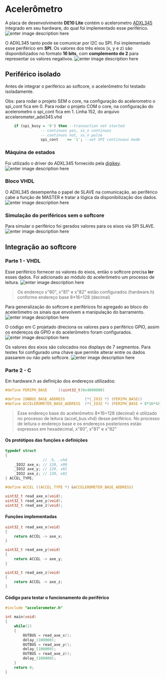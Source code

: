 # Acelerômetro

A placa de desenvolvimente **DE10 Lite** contém o acelerometro [ADXL345](https://www.analog.com/media/en/technical-documentation/data-sheets/ADXL345.pdf)  integrado em seu hardware, do qual foi implementado esse periférico.
![enter image description here](https://i.imgur.com/oreIfIh.jpg)

O ADXL345 tanto pode se comunicar por I2C ou SPI. Foi implementado esse periférico em **SPI**. Os valores dos três eixos (x, y e z) são disponibilizados no formato **16 bits**, com **complemento de 2** para representar os valores negativos. 
![enter image description here](https://i.imgur.com/dhzW9L0.png)

## Periférico isolado
Antes de integrar o periférico ao softcore, o acelerômetro foi testado isoladamente.

Obs: para rodar o projeto SEM o core, na configuração do acelerometro o spi_cont fica em 0. Para rodar o projeto COM o core, na configuração do acelerometro o spi_cont fica em 1. Linha 152, do arquivo accelerometer_adxl345.vhd

```vhdl 
	if (spi_busy = '0') then --transaction not started
                -- continuos yes, ss_n continuos
                -- continuos not, ss_n pulse
                spi_cont    <= '1'; --set SPI continuous mode 

```

### Máquina de estados
Foi utilizado o driver do ADXL345 fornecido pela [digikey](https://www.digikey.com/eewiki/download/attachments/90243412/pmod_accelerometer_adxl345.vhd?version=1&modificationDate=1568909638756&api=v2).
![enter image description here](https://i.imgur.com/gC1zdSb.png)

### Bloco VHDL
O ADXL345 desempenha o papel de SLAVE na comunicação, ao periférico cabe a função de MASTER e tratar a lógica da disponibilização dos dados.
![enter image description here](https://i.imgur.com/Cd8z06F.png)

### Simulação do periféricos sem o softcore
Para simular o periférico foi gerados valores para os eixos via SPI SLAVE.
![enter image description here](https://i.imgur.com/4e1S893.png)

## Integração ao softcore
### Parte 1 - VHDL
Esse periférico fornecer os valores do eixos, então o softcore precisa **ler** esses dados.
Foi adicionado ao módulo do acelerômetro um processo de leitura.
![enter image description here](https://i.imgur.com/BtfjbBg.png)
> Os endereço x"80", x"81" e x"82" estão configurados (hardware.h) conforme endereço base 8*16=128 (decimal)

Para generalização do softcore e periféricos foi agregado ao bloco do acelerômetro os sinais que envolvem a manipulação do barramento.
![enter image description here](https://i.imgur.com/STL6NcP.png)

O código em C projetado direciona os valores para o periférico GPIO, assim os endereços da GPIO e do acelerômetro foram configurados.
![enter image description here](https://i.imgur.com/0ubDx7c.png)

Os valores dos eixos são colocados nos displays de 7 segmentos.
Para testes foi configurado uma chave que permite alterar entre os dados passarem ou não pelo softcore.
![enter image description here](https://i.imgur.com/G8mrunJ.png)

### Parte 2 - C
Em hardware.h as definição dos endereços utilizados:
```c 
#define PERIPH_BASE		((uint32_t)0x4000000) 

#define IONBUS_BASE_ADDRESS 		(*(_IO32 *) (PERIPH_BASE))
#define ACCELEROMETER_BASE_ADDRESS	(*(_IO32 *) (PERIPH_BASE + 8*16*4))
```

> Esse endereço base do acelerômetro 8*16=128 (decimal) é utilizado no processo de leitura (accel_bus.vhd) desse periférico.
No processo de leitura o endereço base e os endereços posteriores estão expressos em hexadecimal, x"80", x"81" e x"82"

#### Os protótipos das funções e definições
```c 
typedef struct
{
                 // .h, .vhd
	_IO32 axe_x; //	128, x80
	_IO32 axe_y; //	129, x81
	_IO32 axe_z; //	130, x82
} ACCEL_TYPE;

#define ACCEL ((ACCEL_TYPE *) &ACCELEROMETER_BASE_ADDRESS)

uint32_t read_axe_x(void);
uint32_t read_axe_y(void);
uint32_t read_axe_z(void);
```

#### Funções implementadas
```c 
uint32_t read_axe_x(void)
{
	return ACCEL -> axe_x;
}

uint32_t read_axe_y(void)
{
	return ACCEL -> axe_y;
}

uint32_t read_axe_z(void)
{
	return ACCEL -> axe_z;
}
```

#### Código para testar o funcionamento do periférico
```c 
#include "accelerometer.h"

int main(void)
{
    while(1)
    {
		OUTBUS = read_axe_x();
		delay_(100000);
		OUTBUS = read_axe_y();
		delay_(100000);
		OUTBUS = read_axe_z();
		delay_(100000);
    }
	return 0;
}
```
